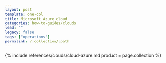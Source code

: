 ```yaml
---
layout: post
template: one-col
title: Microsoft Azure cloud
categories: how-to-guides/clouds
lead: ""
legacy: false
tags: ["operations"]
permalink: /:collection/:path
---
```



{% include references/clouds/cloud-azure.md  product = page.collection %}
